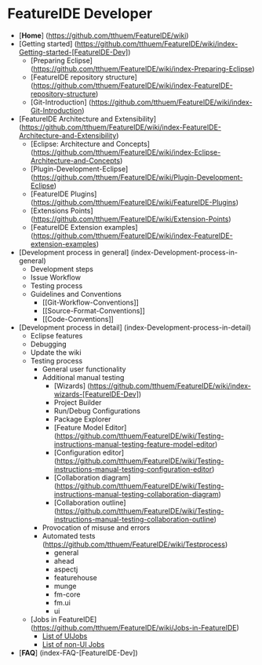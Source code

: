 # FeatureIDE Developer

* [**Home**] (https://github.com/tthuem/FeatureIDE/wiki)
* [Getting started] (https://github.com/tthuem/FeatureIDE/wiki/index-Getting-started-[FeatureIDE-Dev])
	* [Preparing Eclipse] (https://github.com/tthuem/FeatureIDE/wiki/index-Preparing-Eclipse)
	* [FeatureIDE repository structure] (https://github.com/tthuem/FeatureIDE/wiki/index-FeatureIDE-repository-structure)
	* [Git-Introduction] (https://github.com/tthuem/FeatureIDE/wiki/index-Git-Introduction)
* [FeatureIDE Architecture and Extensibility] (https://github.com/tthuem/FeatureIDE/wiki/index-FeatureIDE-Architecture-and-Extensibility)
	* [Eclipse: Architecture and Concepts] (https://github.com/tthuem/FeatureIDE/wiki/index-Eclipse-Architecture-and-Concepts)
	* [Plugin-Development-Eclipse] (https://github.com/tthuem/FeatureIDE/wiki/Plugin-Development-Eclipse)
	* [FeatureIDE Plugins] (https://github.com/tthuem/FeatureIDE/wiki/FeatureIDE-Plugins)
	* [Extensions Points] (https://github.com/tthuem/FeatureIDE/wiki/Extension-Points)
	* [FeatureIDE Extension examples] (https://github.com/tthuem/FeatureIDE/wiki/index-FeatureIDE-extension-examples)
* [Development process in general] (index-Development-process-in-general)
	* Development steps
	* Issue Workflow
	* Testing process
	* Guidelines and Conventions
		* [[Git-Workflow-Conventions]]
		* [[Source-Format-Conventions]]
		* [[Code-Conventions]]
* [Development process in detail] (index-Development-process-in-detail)
	* Eclipse features
	* Debugging
	* Update the wiki
	* Testing process
		* General user functionality
		* Additional manual testing
			* [Wizards] (https://github.com/tthuem/FeatureIDE/wiki/index-wizards-[FeatureIDE-Dev])
			* Project Builder
			* Run/Debug Configurations
			* Package Explorer
			* [Feature Model Editor] (https://github.com/tthuem/FeatureIDE/wiki/Testing-instructions-manual-testing-feature-model-editor)
			* [Configuration editor] (https://github.com/tthuem/FeatureIDE/wiki/Testing-instructions-manual-testing-configuration-editor)
			* [Collaboration diagram] (https://github.com/tthuem/FeatureIDE/wiki/Testing-instructions-manual-testing-collaboration-diagram)
			* [Collaboration outline] (https://github.com/tthuem/FeatureIDE/wiki/Testing-instructions-manual-testing-collaboration-outline)
		* Provocation of misuse and errors
		* Automated tests (https://github.com/tthuem/FeatureIDE/wiki/Testprocess)
			* general
			* ahead
			* aspectj
			* featurehouse
			* munge
			* fm-core
			* fm.ui
			* ui
	* [Jobs in FeatureIDE] (https://github.com/tthuem/FeatureIDE/wiki/Jobs-in-FeatureIDE)
		* [List of UIJobs](https://github.com/tthuem/FeatureIDE/wiki/List-of-UIJobs-created-in-FeatureIDE)
		* [List of non-UI Jobs](https://github.com/tthuem/FeatureIDE/wiki/List-of-non-UI-Jobs-created-in-FeatureIDE)
* [**FAQ**] (index-FAQ-[FeatureIDE-Dev])